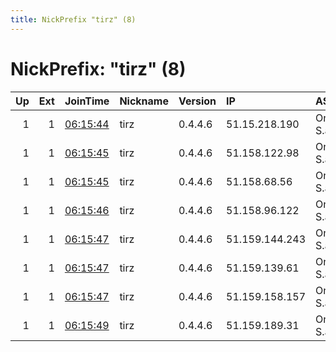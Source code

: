 ```yaml
---
title: NickPrefix "tirz" (8)
---
```


# NickPrefix: "tirz" (8)

|   Up |   Ext | JoinTime                                                                                            | Nickname   | Version   | IP             | AS            | CC   |   ORp |   Dirp | OS    | Contact   |   eFamMembers |
|-----:|------:|:----------------------------------------------------------------------------------------------------|:-----------|:----------|:---------------|:--------------|:-----|------:|-------:|:------|:----------|--------------:|
|    1 |     1 | [06:15:44](https://metrics.torproject.org/rs.html#details/9E569BE58B2362B84C5D31C4C58654D261075D28) | tirz       | 0.4.4.6   | 51.15.218.190  | Online S.a.s. | fr   |   443 |     80 | Linux | None      |             8 |
|    1 |     1 | [06:15:45](https://metrics.torproject.org/rs.html#details/1B985D59A38F765DE177FF2CE0155495478354D2) | tirz       | 0.4.4.6   | 51.158.122.98  | Online S.a.s. | fr   |   443 |     80 | Linux | None      |             8 |
|    1 |     1 | [06:15:45](https://metrics.torproject.org/rs.html#details/AA7D160B40EE6658307AC833FA22B8452910C378) | tirz       | 0.4.4.6   | 51.158.68.56   | Online S.a.s. | fr   |   443 |     80 | Linux | None      |             8 |
|    1 |     1 | [06:15:46](https://metrics.torproject.org/rs.html#details/9B2D1EA6D9F0AB62A7A13D4CE8633E258E009D6B) | tirz       | 0.4.4.6   | 51.158.96.122  | Online S.a.s. | fr   |   443 |     80 | Linux | None      |             8 |
|    1 |     1 | [06:15:47](https://metrics.torproject.org/rs.html#details/201363CE0BDFD2086E7EFAE8C1B3490F8A8486AB) | tirz       | 0.4.4.6   | 51.159.144.243 | Online S.a.s. | fr   |   443 |     80 | Linux | None      |             8 |
|    1 |     1 | [06:15:47](https://metrics.torproject.org/rs.html#details/C456DA012AD20C06C63112863CB0B023A85A8ADD) | tirz       | 0.4.4.6   | 51.159.139.61  | Online S.a.s. | fr   |   443 |     80 | Linux | None      |             8 |
|    1 |     1 | [06:15:47](https://metrics.torproject.org/rs.html#details/C9D8DEDD3DE379E7D24403EDC195700BA1302816) | tirz       | 0.4.4.6   | 51.159.158.157 | Online S.a.s. | fr   |   443 |     80 | Linux | None      |             8 |
|    1 |     1 | [06:15:49](https://metrics.torproject.org/rs.html#details/125AC2E4D16A4D80318A4A3E8D0000D71E2C59C0) | tirz       | 0.4.4.6   | 51.159.189.31  | Online S.a.s. | fr   |   443 |     80 | Linux | None      |             8 |
